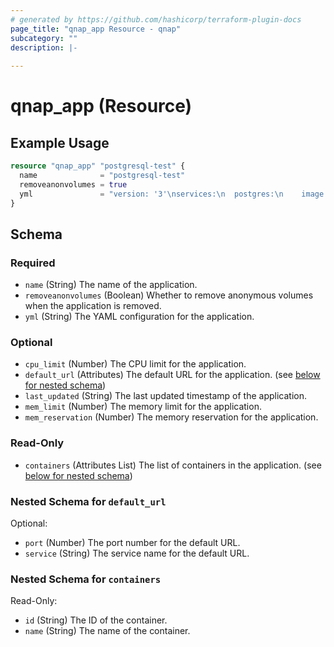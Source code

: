 ```yaml
---
# generated by https://github.com/hashicorp/terraform-plugin-docs
page_title: "qnap_app Resource - qnap"
subcategory: ""
description: |-
  
---
```


# qnap_app (Resource)



## Example Usage

```terraform
resource "qnap_app" "postgresql-test" {
  name              = "postgresql-test"
  removeanonvolumes = true
  yml               = "version: '3'\nservices:\n  postgres:\n    image: postgres:15.1\n    restart: always\n    ports:\n      - 127.0.0.1:5432:5432\n    volumes:\n      - postgres_db:/var/lib/postgresql/data\n    environment:\n      POSTGRES_USER: postgres_qnap_user\n      POSTGRES_PASSWORD: postgres_qnap_pwd\n\n  phppgadmin:\n    image: qnapsystem/phppgadmin:7.13.0-1\n    restart: on-failure\n    ports:\n      - 7070:80\n    depends_on:\n      - postgres\n    environment:\n      PHP_PG_ADMIN_SERVER_HOST: postgres\n      PHP_PG_ADMIN_SERVER_PORT: 5432\n\nvolumes:\n  postgres_db:\n"
}
```

<!-- schema generated by tfplugindocs -->
## Schema

### Required

- `name` (String) The name of the application.
- `removeanonvolumes` (Boolean) Whether to remove anonymous volumes when the application is removed.
- `yml` (String) The YAML configuration for the application.

### Optional

- `cpu_limit` (Number) The CPU limit for the application.
- `default_url` (Attributes) The default URL for the application. (see [below for nested schema](#nestedatt--default_url))
- `last_updated` (String) The last updated timestamp of the application.
- `mem_limit` (Number) The memory limit for the application.
- `mem_reservation` (Number) The memory reservation for the application.

### Read-Only

- `containers` (Attributes List) The list of containers in the application. (see [below for nested schema](#nestedatt--containers))

<a id="nestedatt--default_url"></a>
### Nested Schema for `default_url`

Optional:

- `port` (Number) The port number for the default URL.
- `service` (String) The service name for the default URL.


<a id="nestedatt--containers"></a>
### Nested Schema for `containers`

Read-Only:

- `id` (String) The ID of the container.
- `name` (String) The name of the container.
